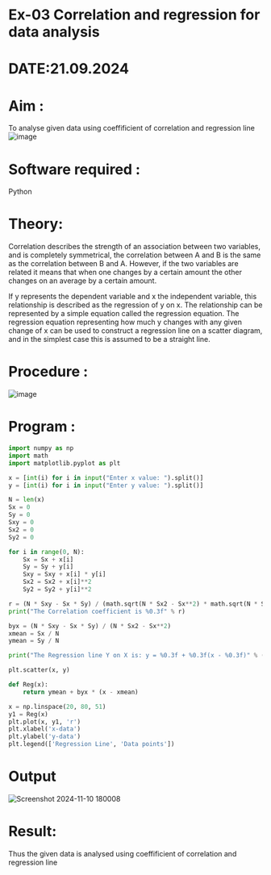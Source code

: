 # Ex-03 Correlation and regression for data analysis
# DATE:21.09.2024
# Aim : 

To analyse given data using coeffificient of correlation and regression line
![image](https://user-images.githubusercontent.com/104613195/168224136-d6b64e64-7d3d-4775-9337-c8f96fe41f2d.png)


# Software required :  

Python

# Theory:

Correlation describes the strength of an association between two variables, and is completely symmetrical, the correlation between A and B is the same as the correlation between B and A. However, if the two variables are related it means that when one changes by a certain amount the other changes on an average by a certain amount.  

If y represents the dependent variable and x the independent variable, this relationship is described as the regression of y on x. The relationship can be represented by a simple equation called the regression equation. The regression equation representing how much y changes with any given change of x can be used to construct a regression line on a scatter diagram, and in the simplest case this is assumed to be a straight line.

# Procedure :

![image](https://user-images.githubusercontent.com/104613195/168225866-ac8f6610-bdc3-4ac2-a24e-2b24ba08e189.png)

# Program :

```py
import numpy as np
import math
import matplotlib.pyplot as plt

x = [int(i) for i in input("Enter x value: ").split()]
y = [int(i) for i in input("Enter y value: ").split()]

N = len(x)
Sx = 0
Sy = 0
Sxy = 0
Sx2 = 0
Sy2 = 0

for i in range(0, N):
    Sx = Sx + x[i]
    Sy = Sy + y[i]
    Sxy = Sxy + x[i] * y[i]
    Sx2 = Sx2 + x[i]**2
    Sy2 = Sy2 + y[i]**2

r = (N * Sxy - Sx * Sy) / (math.sqrt(N * Sx2 - Sx**2) * math.sqrt(N * Sy2 - Sy**2))
print("The Correlation coefficient is %0.3f" % r)

byx = (N * Sxy - Sx * Sy) / (N * Sx2 - Sx**2)
xmean = Sx / N
ymean = Sy / N

print("The Regression line Y on X is: y = %0.3f + %0.3f(x - %0.3f)" % (ymean, byx, xmean))

plt.scatter(x, y)

def Reg(x):
    return ymean + byx * (x - xmean)

x = np.linspace(20, 80, 51)
y1 = Reg(x)
plt.plot(x, y1, 'r')
plt.xlabel('x-data')
plt.ylabel('y-data')
plt.legend(['Regression Line', 'Data points'])

```

# Output 
![Screenshot 2024-11-10 180008](https://github.com/user-attachments/assets/036c3c34-7081-400b-9e14-164d9e858821)

# Result:
Thus the given data is analysed using coeffificient of correlation and regression line
